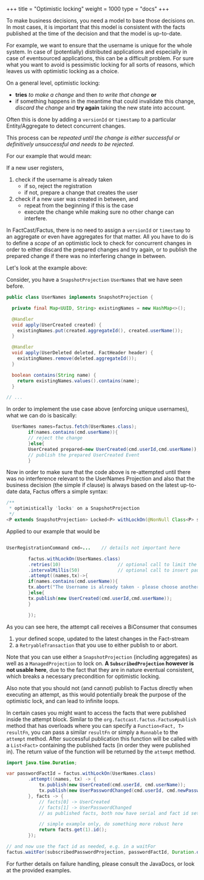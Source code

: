 +++
title = "Optimistic locking"
weight = 1000
type = "docs"
+++

To make business decisions, you need a model to base those decisions on. In most cases, it is important that this
model is consistent with the facts published at the time of the decision and that the model is up-to-date.

For example, we want to ensure that the username is unique for the whole system.
In case of (potentially) distributed applications and especially in case of eventsourced applications,
this can be a difficult problem.
For sure what you want to avoid is pessimistic locking for all sorts of reasons,
which leaves us with optimistic locking as a choice.

On a general level, optimistic locking:

- **tries** _to make a change_ and then _to write that change_ **or**
- if something happens in the meantime that could invalidate this change,
  _discard the change_ and **try again** taking the new state into account.

Often this is done by adding a `versionId` or `timestamp` to a particular Entity/Aggregate to detect concurrent changes.

This process can be _repeated until the change is either successful or definitively unsuccessful and needs to be
rejected_.

For our example that would mean:

If a new user registers,

1. check if the username is already taken
   - if so, reject the registration
   - if not, prepare a change that creates the user
1. check if a new user was created in between, and
   - repeat from the beginning if this is the case
   - execute the change while making sure no other change can interfere.

In FactCast/Factus, there is no need to assign a `versionId` or `timestamp` to an aggregate or even have aggregates for
that matter.
All you have to do is to define a _scope_ of an optimistic lock to check for concurrent changes in order to either
discard the prepared changes and try again, or to publish the prepared change if there was no interfering change in
between.

Let's look at the example above:

Consider, you have a `SnapshotProjection` `UserNames` that we have seen before.

```java
public class UserNames implements SnapshotProjection {

  private final Map<UUID, String> existingNames = new HashMap<>();

  @Handler
  void apply(UserCreated created) {
    existingNames.put(created.aggregateId(), created.userName());
  }

  @Handler
  void apply(UserDeleted deleted, FactHeader header) {
    existingNames.remove(deleted.aggregateId());
  }

  boolean contains(String name) {
    return existingNames.values().contains(name);
  }

// ...
```

In order to implement the use case above (enforcing unique usernames), what we can do is basically:

```java
  UserNames names=factus.fetch(UserNames.class);
        if(names.contains(cmd.userName)){
        // reject the change
        }else{
        UserCreated prepared=new UserCreated(cmd.userId,cmd.userName));
        // publish the prepared UserCreated Event
        }
```

Now in order to make sure that the code above is re-attempted until there was no interference relevant to the UserNames
Projection and also that the business decision (the simple if clause) is always based on the latest up-to-date data,
Factus offers a simple syntax:

```java
/**
 * optimistically 'locks' on a SnapshotProjection
 */
<P extends SnapshotProjection> Locked<P> withLockOn(@NonNull Class<P> snapshotClass);
```

Applied to our example that would be

```java

UserRegistrationCommand cmd=...    // details not important here

        factus.withLockOn(UserNames.class)
        .retries(10)                     // optional call to limit the number of retries
        .intervalMillis(50)              // optional call to insert pause with the given number of milliseconds in between attempts
        .attempt((names,tx)->{
        if(names.contains(cmd.userName)){
        tx.abort("The Username is already taken - please choose another one.");
        }else{
        tx.publish(new UserCreated(cmd.userId,cmd.userName));
        }

        });
```

As you can see here, the attempt call receives a BiConsumer that consumes

1. your defined scope, updated to the latest changes in the Fact-stream
1. a `RetryableTransaction` that you use to either publish to or abort.

Note that you can use either a `SnapshotProjection` (including aggregates) as well as a `ManagedProjection` to lock on.
**A `SubscribedProjection` however is not usable here**, due to the fact that they are in nature eventual consistent,
which
breaks a necessary precondition for optimistic locking.

Also note that you should not (and cannot) publish to Factus directly when executing an attempt, as this would
potentially
break the purpose of the optimistic lock, and can lead to infinite loops.

In certain cases you might want to access the facts that were published inside the attempt block. Similar to the
`org.factcast.factus.Factus#publish` method that has overloads where you can specify a `Function<Fact, T> resultFn`,
you can pass a similar `resultFn` or simply a `Runnable` to the `attempt` method. After successful publication this
function will be called with a `List<Fact>` containing the published facts (in order they were published in). The return
value of the function will be returned by the `attempt` method.

```java
import java.time.Duration;

var passwordFactId = factus.withLockOn(UserNames.class)
        .attempt((names, tx) -> {
            tx.publish(new UserCreated(cmd.userId, cmd.userName));
            tx.publish(new UserPasswordChanged(cmd.userId, cmd.newPasswordHash));
        }, facts -> {
            // facts[0] -> UserCreated
            // facts[1] -> UserPasswordChanged
            // as published facts, both now have serial and fact id set.

            // simple example only, do something more robust here
            return facts.get(1).id();
        });

// and now use the fact id as needed, e.g. in a waitFor
factus.waitFor(subscribedPasswordProjection, passwordFactId, Duration.ofSeconds(2));
```

For further details on failure handling,
please consult the JavaDocs, or look at the provided examples.
